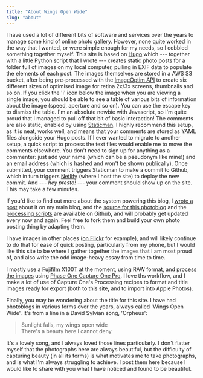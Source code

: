 ```yaml
---
title: "About Wings Open Wide"
slug: "about"
---
```


I have used a lot of different bits of software and services over the years to manage some kind of online photo gallery. However, none quite worked in the way that I wanted, or were simple enough for my needs, so I cobbled something together myself. This site is based on [Hugo](https://gohugo.io/) which --- together with a little Python script that I wrote --- creates static photo posts for a folder full of images on my local computer, pulling in EXIF data to populate the elements of each post. The images themselves are stored in a AWS S3 bucket, after being pre-processed with the [ImageOptim API](https://imageoptim.com/api) to create six different sizes of optimised image for retina 2x/3x screens, thumbnails and so on. If you click the 'i' icon below the image when you are viewing a single image, you should be able to see a table of various bits of information about the image (speed, aperture and so on). You can use the escape key to dismiss the table. I'm an absolute newbie with Javascript, so I'm quite proud that I managed to pull off that bit of basic interaction! The comments are also static, enabled by using [Staticman](https://staticman.net/). I highly recommend this setup, as it is neat, works well, and means that your comments are stored as YAML files alongside your Hugo posts. If I ever wanted to migrate to another setup, a quick script to process the text files would enable me to move the comments elsewhere. You don't need to sign up for anything as a commenter: just add your name (which can be a pseudonym like mine!) and an email address (which is hashed and won't be shown publically). Once submitted, your comment triggers Staticman to make a commit to Github, which in turn triggers [Netlify](https://www.netlify.com/) (where I host the site) to deploy the new commit. And --- _hey presto!_ --- your comment should show up on the site. This may take a few minutes.

If you'd like to find out more about the system powering this blog, I [wrote a post](https://www.rousette.org.uk/archives/hugo-photoblog/) about it on my main blog, and the [source for this photoblog](https://github.com/bsag/wow) and the [processing scripts](https://github.com/bsag/photo2hugo) are available on Github, and will probably get updated every now and again. Feel free to fork them and build your own photo posting thing by adapting them.

I have images in other places ([on Flickr](https://www.flickr.com/photos/bsag/) for example), and will likely continue to do that for ease of quick posting, particularly from my phone, but I would like this site to be where I gather together the images that I am most proud of, and also write the odd image-heavy essay from time to time.

I mostly use a [Fujifilm X100T](https://www.rousette.org.uk/archives/fujifilm-x100t/) at the moment, using RAW format, and [process the images](https://www.rousette.org.uk/archives/phase-one-capture-one-pro/) using [Phase One Capture One Pro](https://www.phaseone.com/en/Products/Software/Capture-One-Pro/Highlights.aspx). I love ths workflow, and I make a lot of use of Capture One's Processing recipes to format and title images ready for export (both to this site, and to import into Apple Photos).

Finally, you may be wondering about the title for this site. I have had photoblogs in various forms over the years, always called 'Wings Open Wide'. It's from a line in a David Sylvian song, 'Orpheus':

> Sunlight falls, my wings open wide<br />
> There's a beauty here I cannot deny

It's a lovely song, and I always loved those lines particularly. I don't flatter myself that the photographs here are always beautiful, but the difficulty of capturing beauty (in all its forms) is what motivates me to take photographs, and is what I'm always struggling to achieve. I post them here because I would like to share with you what I have noticed and found to be beautiful.